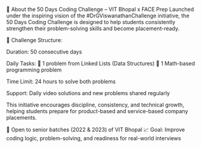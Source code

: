 🎯 About the 50 Days Coding Challenge – VIT Bhopal x FACE Prep Launched under the inspiring vision of the #DrGViswanathanChallenge initiative, the 50 Days Coding Challenge is designed to help students consistently strengthen their problem-solving skills and become placement-ready.

🧠 Challenge Structure:

Duration: 50 consecutive days

Daily Tasks: 🔹 1 problem from Linked Lists (Data Structures) 🔹 1 Math-based programming problem

Time Limit: 24 hours to solve both problems

Support: Daily video solutions and new problems shared regularly

This initiative encourages discipline, consistency, and technical growth, helping students prepare for product-based and service-based company placements.

📍 Open to senior batches (2022 & 2023) of VIT Bhopal 📈 Goal: Improve coding logic, problem-solving, and readiness for real-world interviews
